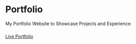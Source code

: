# Portfolio
My Portfolio Website to Showcase Projects and Experience


###
[Live Portfolio](https://selloyd-portfolio.web.app/)
